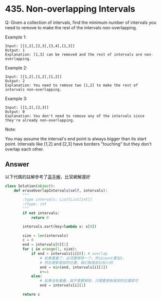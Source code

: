 # 435. Non-overlapping Intervals
Q: Given a collection of intervals, find the minimum number of intervals you need to remove to make the rest of the intervals non-overlapping.

Example 1:
```
Input: [[1,2],[2,3],[3,4],[1,3]]
Output: 1
Explanation: [1,3] can be removed and the rest of intervals are non-overlapping.
```
Example 2:
```
Input: [[1,2],[1,2],[1,2]]
Output: 2
Explanation: You need to remove two [1,2] to make the rest of intervals non-overlapping.
```
Example 3:
```
Input: [[1,2],[2,3]]
Output: 0
Explanation: You don't need to remove any of the intervals since they're already non-overlapping.
``` 

Note:

You may assume the interval's end point is always bigger than its start point.
Intervals like [1,2] and [2,3] have borders "touching" but they don't overlap each other.

## Answer
以下代碼的註解參考了[高手解](https://leetcode-cn.com/problems/non-overlapping-intervals/solution/wu-zhong-die-qu-jian-ji-bai-liao-100de-y-kkzr/)，比官網解還好

```python
class Solution(object):
    def eraseOverlapIntervals(self, intervals):
        """
        :type intervals: List[List[int]]
        :rtype: int
        """
        if not intervals:
            return 0

        intervals.sort(key=lambda x: x[0])
        
        size = len(intervals)
        c = 0
        end = intervals[0][1]
        for i in xrange(1, size):
            if end > intervals[i][0]: # overlap
                # 如果重叠了，必须要移除一个，所以count要加1，
                # 然后更新尾部的位置，我们取尾部比较小的
                end = min(end, intervals[i][1])
                c+=1
            else:
                # 如果没有重叠，就不需要移除，只需要更新尾部的位置即可
                end = intervals[i][1]
                
        return c
```